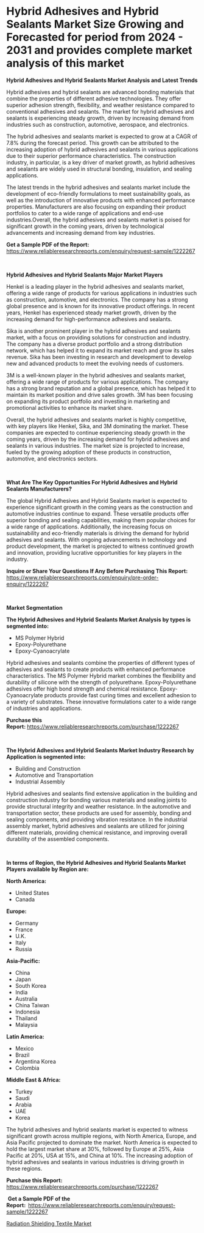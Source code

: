 <p><h1>Hybrid Adhesives and Hybrid Sealants Market Size Growing and Forecasted for period from 2024 - 2031 and provides complete market analysis of this market</h1></p><p><strong>Hybrid Adhesives and Hybrid Sealants Market Analysis and Latest Trends</strong></p>
<p><p>Hybrid adhesives and hybrid sealants are advanced bonding materials that combine the properties of different adhesive technologies. They offer superior adhesion strength, flexibility, and weather resistance compared to conventional adhesives and sealants. The market for hybrid adhesives and sealants is experiencing steady growth, driven by increasing demand from industries such as construction, automotive, aerospace, and electronics.</p><p>The hybrid adhesives and sealants market is expected to grow at a CAGR of 7.8% during the forecast period. This growth can be attributed to the increasing adoption of hybrid adhesives and sealants in various applications due to their superior performance characteristics. The construction industry, in particular, is a key driver of market growth, as hybrid adhesives and sealants are widely used in structural bonding, insulation, and sealing applications.</p><p>The latest trends in the hybrid adhesives and sealants market include the development of eco-friendly formulations to meet sustainability goals, as well as the introduction of innovative products with enhanced performance properties. Manufacturers are also focusing on expanding their product portfolios to cater to a wide range of applications and end-use industries.Overall, the hybrid adhesives and sealants market is poised for significant growth in the coming years, driven by technological advancements and increasing demand from key industries.</p></p>
<p><strong>Get a Sample PDF of the Report:&nbsp;</strong> <a href="https://www.reliableresearchreports.com/enquiry/request-sample/1222267">https://www.reliableresearchreports.com/enquiry/request-sample/1222267</a></p>
<p>&nbsp;</p>
<p><strong>Hybrid Adhesives and Hybrid Sealants Major Market Players</strong></p>
<p><p>Henkel is a leading player in the hybrid adhesives and sealants market, offering a wide range of products for various applications in industries such as construction, automotive, and electronics. The company has a strong global presence and is known for its innovative product offerings. In recent years, Henkel has experienced steady market growth, driven by the increasing demand for high-performance adhesives and sealants.</p><p>Sika is another prominent player in the hybrid adhesives and sealants market, with a focus on providing solutions for construction and industry. The company has a diverse product portfolio and a strong distribution network, which has helped it to expand its market reach and grow its sales revenue. Sika has been investing in research and development to develop new and advanced products to meet the evolving needs of customers.</p><p>3M is a well-known player in the hybrid adhesives and sealants market, offering a wide range of products for various applications. The company has a strong brand reputation and a global presence, which has helped it to maintain its market position and drive sales growth. 3M has been focusing on expanding its product portfolio and investing in marketing and promotional activities to enhance its market share.</p><p>Overall, the hybrid adhesives and sealants market is highly competitive, with key players like Henkel, Sika, and 3M dominating the market. These companies are expected to continue experiencing steady growth in the coming years, driven by the increasing demand for hybrid adhesives and sealants in various industries. The market size is projected to increase, fueled by the growing adoption of these products in construction, automotive, and electronics sectors.</p></p>
<p>&nbsp;</p>
<p><strong>What Are The Key Opportunities For Hybrid Adhesives and Hybrid Sealants Manufacturers?</strong></p>
<p><p>The global Hybrid Adhesives and Hybrid Sealants market is expected to experience significant growth in the coming years as the construction and automotive industries continue to expand. These versatile products offer superior bonding and sealing capabilities, making them popular choices for a wide range of applications. Additionally, the increasing focus on sustainability and eco-friendly materials is driving the demand for hybrid adhesives and sealants. With ongoing advancements in technology and product development, the market is projected to witness continued growth and innovation, providing lucrative opportunities for key players in the industry.</p></p>
<p><strong>Inquire or Share Your Questions If Any Before Purchasing This Report:</strong> <a href="https://www.reliableresearchreports.com/enquiry/pre-order-enquiry/1222267">https://www.reliableresearchreports.com/enquiry/pre-order-enquiry/1222267</a></p>
<p>&nbsp;</p>
<p><strong>Market Segmentation</strong></p>
<p><strong>The Hybrid Adhesives and Hybrid Sealants Market Analysis by types is segmented into:</strong></p>
<p><ul><li>MS Polymer Hybrid</li><li>Epoxy-Polyurethane</li><li>Epoxy-Cyanoacrylate</li></ul></p>
<p><p>Hybrid adhesives and sealants combine the properties of different types of adhesives and sealants to create products with enhanced performance characteristics. The MS Polymer Hybrid market combines the flexibility and durability of silicone with the strength of polyurethane. Epoxy-Polyurethane adhesives offer high bond strength and chemical resistance. Epoxy-Cyanoacrylate products provide fast curing times and excellent adhesion to a variety of substrates. These innovative formulations cater to a wide range of industries and applications.</p></p>
<p><strong>Purchase this Report:&nbsp;</strong><a href="https://www.reliableresearchreports.com/purchase/1222267">https://www.reliableresearchreports.com/purchase/1222267</a></p>
<p>&nbsp;</p>
<p><strong>The Hybrid Adhesives and Hybrid Sealants Market Industry Research by Application is segmented into:</strong></p>
<p><ul><li>Building and Construction</li><li>Automotive and Transportation</li><li>Industrial Assembly</li></ul></p>
<p><p>Hybrid adhesives and sealants find extensive application in the building and construction industry for bonding various materials and sealing joints to provide structural integrity and weather resistance. In the automotive and transportation sector, these products are used for assembly, bonding and sealing components, and providing vibration resistance. In the industrial assembly market, hybrid adhesives and sealants are utilized for joining different materials, providing chemical resistance, and improving overall durability of the assembled components.</p></p>
<p>&nbsp;</p>
<p><strong>In terms of Region, the Hybrid Adhesives and Hybrid Sealants Market Players available by Region are:</strong></p>
<p>
    <p> <strong> North America: </strong>
        <ul>
            <li>United States</li>
            <li>Canada</li>
        </ul>
        </p> 
    <p> <strong> Europe: </strong>
        <ul>
            <li>Germany</li>
            <li>France</li>
            <li>U.K.</li>
            <li>Italy</li>
            <li>Russia</li>
        </ul>
        </p> 
    <p> <strong> Asia-Pacific: </strong>
        <ul>
            <li>China</li>
            <li>Japan</li>
            <li>South Korea</li>
            <li>India</li>
            <li>Australia</li>
            <li>China Taiwan</li>
            <li>Indonesia</li>
            <li>Thailand</li>
            <li>Malaysia</li>
        </ul>
        </p> 
    <p> <strong> Latin America: </strong>
        <ul>
            <li>Mexico</li>
            <li>Brazil</li>
            <li>Argentina Korea</li>
            <li>Colombia</li>
        </ul>
        </p> 
    <p> <strong> Middle East & Africa: </strong>
        <ul>
            <li>Turkey</li>
            <li>Saudi</li>
            <li>Arabia</li>
            <li>UAE</li>
            <li>Korea</li>
        </ul>
    </p>
    </p>
<p><p>The hybrid adhesives and hybrid sealants market is expected to witness significant growth across multiple regions, with North America, Europe, and Asia Pacific projected to dominate the market. North America is expected to hold the largest market share at 30%, followed by Europe at 25%, Asia Pacific at 20%, USA at 15%, and China at 10%. The increasing adoption of hybrid adhesives and sealants in various industries is driving growth in these regions.</p></p>
<p><strong>Purchase this Report: </strong><a href="https://www.reliableresearchreports.com/purchase/1222267">https://www.reliableresearchreports.com/purchase/1222267</a></p>
<p>&nbsp;<strong>Get a Sample PDF of the Report:&nbsp;&nbsp;</strong><a href="https://www.reliableresearchreports.com/enquiry/request-sample/1222267">https://www.reliableresearchreports.com/enquiry/request-sample/1222267</a></p>
<p><strong></strong></p>
<p><p><a href="https://github.com/danielneavesallisons03mba/Market-Research-Report-List-1/blob/main/radiation-shielding-textile-market.md">Radiation Shielding Textile Market</a></p></p>